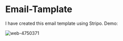 # Email-Tamplate

I have created this email template using Stripo.
Demo: 

![web-4750371](https://user-images.githubusercontent.com/68067334/213152922-f305616b-1726-4fdb-9d26-6b9c1f4d8cc9.jpg)


